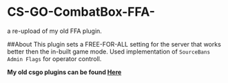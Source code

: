 # CS-GO-CombatBox-FFA-
a re-upload of my old FFA plugin.

##About
This plugin sets a FREE-FOR-ALL setting for the server that works better then the in-built game mode.
Used implementation of <code>SourceBans Admin Flags</code> for operator controll.

**My old csgo plugins can be found [Here](https://github.com/a1rmanTomer/SourcePawn-Plugins)**
